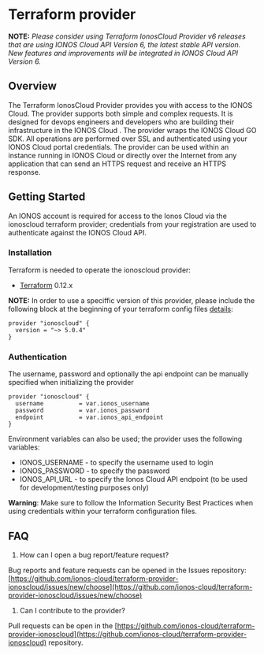 # Terraform provider

**NOTE:**
_Please consider using Terraform IonosCloud Provider v6 releases that are using IONOS Cloud API Version 6, the latest stable API version. New features and improvements will be integrated in IONOS Cloud API Version 6._

## Overview

The Terraform IonosCloud Provider provides you with access to the IONOS Cloud. The provider supports both simple and complex requests. It is designed for devops engineers and developers who are building their infrastructure in the IONOS Cloud . The provider wraps the IONOS Cloud GO SDK. All operations are performed over SSL and authenticated using your IONOS Cloud portal credentials. The provider can be used within an instance running in IONOS Cloud or directly over the Internet from any application that can send an HTTPS request and receive an HTTPS response.

## Getting Started

An IONOS account is required for access to the Ionos Cloud via the ionoscloud terraform provider; credentials from your registration are used to authenticate against the IONOS Cloud API.

### Installation

Terraform is needed to operate the ionoscloud provider:

* [Terraform](https://www.terraform.io/downloads.html) 0.12.x

**NOTE:** In order to use a speciffic version of this provider, please include the following block at the beginning of your terraform config files [details](https://www.terraform.io/docs/configuration/terraform.html#specifying-a-required-terraform-version):

```text
provider "ionoscloud" {
  version = "~> 5.0.4"
}
```

### Authentication

The username, password and optionally the api endpoint can be manually specified when initializing the provider

```text
provider "ionoscloud" {
  username          = var.ionos_username
  password          = var.ionos_password
  endpoint          = var.ionos_api_endpoint
}
```

Environment variables can also be used; the provider uses the following variables:

* IONOS\_USERNAME - to specify the username used to login
* IONOS\_PASSWORD - to specify the password
* IONOS\_API\_URL - to specify the Ionos Cloud API endpoint \(to be used for development/testing purposes only\)

**Warning**: Make sure to follow the Information Security Best Practices when using credentials within your terraform configuration files.

## FAQ

1. How can I open a bug report/feature request? 

Bug reports and feature requests can be opened in the Issues repository: [https://github.com/ionos-cloud/terraform-provider-ionoscloud/issues/new/choose](https://github.com/ionos-cloud/terraform-provider-ionoscloud/issues/new/choose)

1. Can I contribute to the provider?

Pull requests can be open in the [https://github.com/ionos-cloud/terraform-provider-ionoscloud](https://github.com/ionos-cloud/terraform-provider-ionoscloud) repository.

